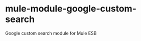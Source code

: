 mule-module-google-custom-search
================================

Google custom search module for Mule ESB

